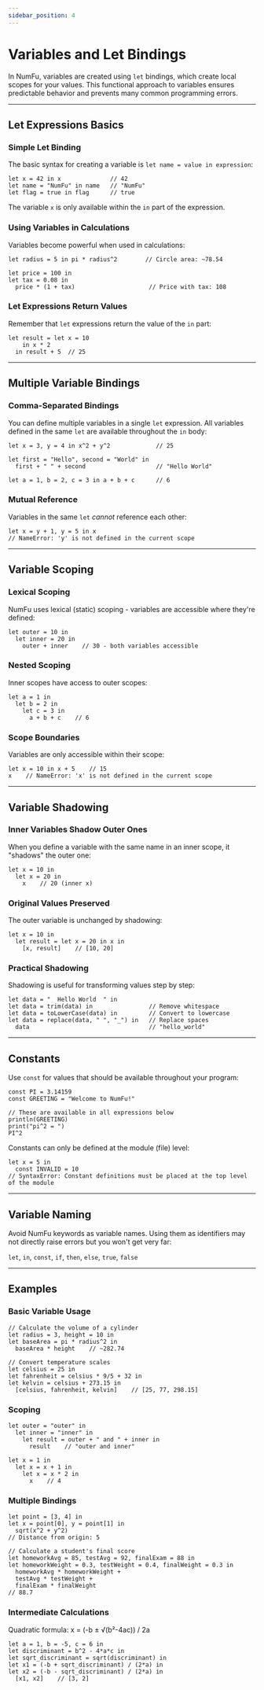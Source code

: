 ```yaml
---
sidebar_position: 4
---
```


# Variables and Let Bindings

In NumFu, variables are created using `let` bindings, which create local scopes for your values. This functional approach to variables ensures predictable behavior and prevents many common programming errors.

-----
## Let Expressions Basics

### Simple Let Binding

The basic syntax for creating a variable is `let name = value in expression`:

```numfu
let x = 42 in x              // 42
let name = "NumFu" in name   // "NumFu"
let flag = true in flag      // true
```

The variable `x` is only available within the `in` part of the expression.

### Using Variables in Calculations

Variables become powerful when used in calculations:

```numfu
let radius = 5 in pi * radius^2        // Circle area: ~78.54

let price = 100 in
let tax = 0.08 in
  price * (1 + tax)                     // Price with tax: 108
```

### Let Expressions Return Values

Remember that `let` expressions return the value of the `in` part:

```numfu
let result = let x = 10
    in x * 2
  in result + 5  // 25
```

-----
## Multiple Variable Bindings

### Comma-Separated Bindings

You can define multiple variables in a single `let` expression. All variables defined in the same `let` are available throughout the `in` body:

```numfu
let x = 3, y = 4 in x^2 + y^2             // 25

let first = "Hello", second = "World" in
  first + " " + second                    // "Hello World"

let a = 1, b = 2, c = 3 in a + b + c      // 6
```


### Mutual Reference

Variables in the same `let` *cannot* reference each other:

```numfu
let x = y + 1, y = 5 in x
// NameError: 'y' is not defined in the current scope
```

-----
## Variable Scoping

### Lexical Scoping

NumFu uses lexical (static) scoping - variables are accessible where they're defined:

```numfu
let outer = 10 in
  let inner = 20 in
    outer + inner    // 30 - both variables accessible
```

### Nested Scoping

Inner scopes have access to outer scopes:

```numfu
let a = 1 in
  let b = 2 in
    let c = 3 in
      a + b + c    // 6
```

### Scope Boundaries

Variables are only accessible within their scope:

```numfu
let x = 10 in x + 5    // 15
x    // NameError: 'x' is not defined in the current scope
```

-----
## Variable Shadowing

### Inner Variables Shadow Outer Ones

When you define a variable with the same name in an inner scope, it "shadows" the outer one:

```numfu
let x = 10 in
  let x = 20 in
    x    // 20 (inner x)
```

### Original Values Preserved

The outer variable is unchanged by shadowing:

```numfu
let x = 10 in
  let result = let x = 20 in x in
    [x, result]    // [10, 20]
```

### Practical Shadowing

Shadowing is useful for transforming values step by step:

```numfu
let data = "  Hello World  " in
let data = trim(data) in                // Remove whitespace
let data = toLowerCase(data) in         // Convert to lowercase
let data = replace(data, " ", "_") in   // Replace spaces
  data                                  // "hello_world"
```

-----
## Constants

Use `const` for values that should be available throughout your program:

```numfu
const PI = 3.14159
const GREETING = "Welcome to NumFu!"

// These are available in all expressions below
println(GREETING)
print("pi^2 = ")
PI^2
```

Constants can only be defined at the module (file) level:

```numfu
let x = 5 in
  const INVALID = 10
// SyntaxError: Constant definitions must be placed at the top level of the module
```

-----
## Variable Naming

Avoid NumFu keywords as variable names. Using them as identifiers may not directly raise errors but you won't get very far:


`let`, `in`, `const`, `if`, `then`, `else`, `true`, `false`

-----
## Examples

### Basic Variable Usage

```numfu
// Calculate the volume of a cylinder
let radius = 3, height = 10 in
let baseArea = pi * radius^2 in
  baseArea * height    // ~282.74
```

```numfu
// Convert temperature scales
let celsius = 25 in
let fahrenheit = celsius * 9/5 + 32 in
let kelvin = celsius + 273.15 in
  [celsius, fahrenheit, kelvin]    // [25, 77, 298.15]
```

### Scoping

```numfu
let outer = "outer" in
  let inner = "inner" in
    let result = outer + " and " + inner in
      result    // "outer and inner"
```

```numfu
let x = 1 in
  let x = x + 1 in
    let x = x * 2 in
      x    // 4
```


### Multiple Bindings

```numfu
let point = [3, 4] in
let x = point[0], y = point[1] in
  sqrt(x^2 + y^2)
// Distance from origin: 5
```

```numfu
// Calculate a student's final score
let homeworkAvg = 85, testAvg = 92, finalExam = 88 in
let homeworkWeight = 0.3, testWeight = 0.4, finalWeight = 0.3 in
  homeworkAvg * homeworkWeight +
  testAvg * testWeight +
  finalExam * finalWeight
// 88.7
```

### Intermediate Calculations

Quadratic formula: x = (-b ± √(b²-4ac)) / 2a

```numfu
let a = 1, b = -5, c = 6 in
let discriminant = b^2 - 4*a*c in
let sqrt_discriminant = sqrt(discriminant) in
let x1 = (-b + sqrt_discriminant) / (2*a) in
let x2 = (-b - sqrt_discriminant) / (2*a) in
  [x1, x2]    // [3, 2]
```
